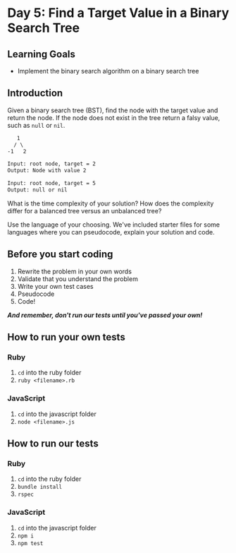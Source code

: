 # Day 5: Find a Target Value in a Binary Search Tree

## Learning Goals

- Implement the binary search algorithm on a binary search tree

## Introduction

Given a binary search tree (BST), find the node with the target value and return
the node. If the node does not exist in the tree return a falsy value, such as
`null` or `nil`.

```txt
   1
  / \
-1   2

Input: root node, target = 2
Output: Node with value 2

Input: root node, target = 5
Output: null or nil
```

What is the time complexity of your solution? How does the complexity differ for
a balanced tree versus an unbalanced tree?

Use the language of your choosing. We've included starter files for some
languages where you can pseudocode, explain your solution and code.

## Before you start coding

1. Rewrite the problem in your own words
2. Validate that you understand the problem
3. Write your own test cases
4. Pseudocode
5. Code!

**_And remember, don't run our tests until you've passed your own!_**

## How to run your own tests

### Ruby

1. `cd` into the ruby folder
2. `ruby <filename>.rb`

### JavaScript

1. `cd` into the javascript folder
2. `node <filename>.js`

## How to run our tests

### Ruby

1. `cd` into the ruby folder
2. `bundle install`
3. `rspec`

### JavaScript

1. `cd` into the javascript folder
2. `npm i`
3. `npm test`
